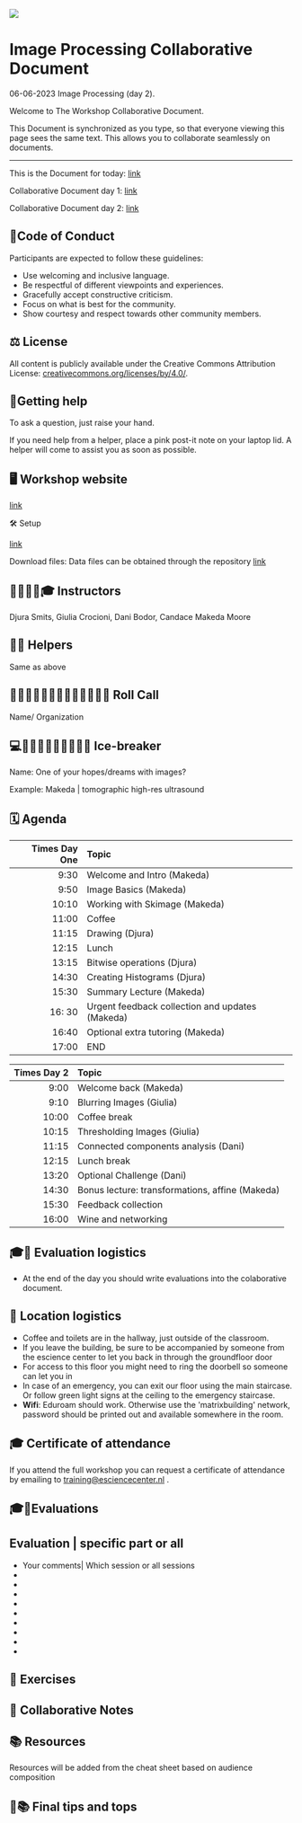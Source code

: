 ![](https://i.imgur.com/iywjz8s.png)


# Image Processing Collaborative Document

06-06-2023 Image Processing (day 2).

Welcome to The Workshop Collaborative Document.

This Document is synchronized as you type, so that everyone viewing this page sees the same text. This allows you to collaborate seamlessly on documents.

----------------------------------------------------------------------------

This is the Document for today: [link](<https://codimd.carpentries.org/s/kCHZi2Iq3>)

Collaborative Document day 1: [link](<https://codimd.carpentries.org/s/6dpg_iY3n>)

Collaborative Document day 2: [link](<https://codimd.carpentries.org/s/kCHZi2Iq3>)

## 👮Code of Conduct

Participants are expected to follow these guidelines:
* Use welcoming and inclusive language.
* Be respectful of different viewpoints and experiences.
* Gracefully accept constructive criticism.
* Focus on what is best for the community.
* Show courtesy and respect towards other community members.
 
## ⚖️ License

All content is publicly available under the Creative Commons Attribution License: [creativecommons.org/licenses/by/4.0/](https://creativecommons.org/licenses/by/4.0/).

## 🙋Getting help

To ask a question, just raise your hand.

If you need help from a helper, place a pink post-it note on your laptop lid. A helper will come to assist you as soon as possible.

## 🖥 Workshop website

[link](<https://esciencecenter-digital-skills.github.io/2023-06-05-dc-image-processing/>)

🛠 Setup

[link](<https://github.com/esciencecenter-digital-skills/image-processing/blob/main/setup.md>)

Download files: Data files can be obtained through the repository
[link](<https://github.com/esciencecenter-digital-skills/2023-06-05-dc-image-processing/tree/main/data>)

## 👩‍🏫👩‍💻🎓 Instructors

Djura Smits, Giulia Crocioni, Dani Bodor, Candace Makeda Moore

## 🧑‍🙋 Helpers

Same as above  

## 👩‍💻👩‍💼👨‍🔬🧑‍🔬🧑‍🚀🧙‍♂️🔧 Roll Call
Name/ Organization


## 💻👩‍💼🔬👨‍🔬🧑‍🔬🚀🔧 Ice-breaker
Name: One of your hopes/dreams with images?

Example: Makeda | tomographic high-res ultrasound 




## 🗓️ Agenda
| Times Day One | Topic                                           |
| -------------:|:-------------------------- |
|          9:30 | Welcome and Intro  (Makeda)   |
|          9:50 | Image Basics (Makeda) |
|          10:10| Working with Skimage  (Makeda)| 
|         11:00| Coffee            |
|    11:15 | Drawing (Djura)     |
|    12:15 | Lunch   |                
|         13:15 | Bitwise operations (Djura)         |
|         14:30 |  Creating Histograms (Djura)        |
|         15:30 |    Summary Lecture (Makeda)     |
|         16: 30| Urgent feedback collection and updates (Makeda) |
|     16:40     | Optional extra tutoring (Makeda)    |
|         17:00 | END                                             |

|  Times Day 2 | Topic                        |
| -------:|:----------------------------- |
|  9:00 | Welcome back (Makeda)  |
|  9:10 | Blurring Images (Giulia)     |
| 10:00 | Coffee break                  |
| 10:15 | Thresholding Images (Giulia)            |
| 11:15 |  Connected components analysis (Dani)                     |
| 12:15 | Lunch break                                     |
| 13:20 | Optional Challenge (Dani)                          |
| 14:30 |  Bonus lecture: transformations, affine (Makeda) |
| 15:30 | Feedback collection            |
| 16:00 | Wine and networking                       |

                                   

 

## 🎓🏢 Evaluation logistics
* At the end of the day you should write evaluations into the colaborative document.


## 🏢 Location logistics
* Coffee and toilets are in the hallway, just outside of the classroom.
* If you leave the building, 
  be sure to be accompanied by someone from the escience center to let you back in through the groundfloor door
* For access to this floor you might need to ring the doorbell so someone can let you in
* In case of an emergency, you can exit our floor using the main staircase.
  Or follow green light signs at the ceiling to the emergency staircase.
* **Wifi**: Eduroam should work. Otherwise use the 'matrixbuilding' network, password should be printed out and available somewhere in the room.

## 🎓 Certificate of attendance
If you attend the full workshop you can request a certificate of attendance by emailing to training@esciencecenter.nl .


## 🎓🔧Evaluations

 
Evaluation | specific part or all
 -
 - Your comments| Which session or all sessions
 -
 -
 -
 -
 -
 -
 -
 -
 -
 

## 🔧 Exercises

## 🧠 Collaborative Notes

## 📚 Resources

Resources will be added from the cheat sheet based on audience composition


## 🧠📚 Final tips and tops